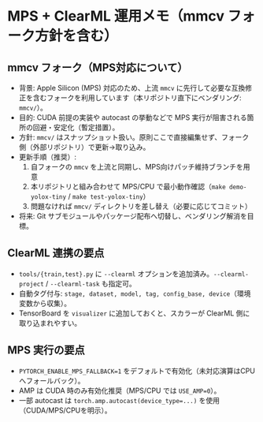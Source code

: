# MPS + ClearML 運用メモ（mmcv フォーク方針を含む）

## mmcv フォーク（MPS対応について）
- 背景: Apple Silicon (MPS) 対応のため、上流 `mmcv` に先行して必要な互換修正を含むフォークを利用しています（本リポジトリ直下にベンダリング: `mmcv/`）。
- 目的: CUDA 前提の実装や autocast の挙動などで MPS 実行が阻害される箇所の回避・安定化（暫定措置）。
- 方針: `mmcv/` はスナップショット扱い。原則ここで直接編集せず、フォーク側（外部リポジトリ）で更新→取り込み。
- 更新手順（推奨）:
  1) 自フォークの `mmcv` を上流と同期し、MPS向けパッチ維持ブランチを用意
  2) 本リポジトリと組み合わせて MPS/CPU で最小動作確認（`make demo-yolox-tiny` / `make test-yolox-tiny`）
  3) 問題なければ `mmcv/` ディレクトリを差し替え（必要に応じてコミット）
- 将来: Git サブモジュールやパッケージ配布へ切替し、ベンダリング解消を目標。

## ClearML 連携の要点
- `tools/{train,test}.py` に `--clearml` オプションを追加済み。`--clearml-project` / `--clearml-task` も指定可。
- 自動タグ付与: `stage, dataset, model, tag, config_base, device`（環境変数から収集）。
- TensorBoard を `visualizer` に追加しておくと、スカラーが ClearML 側に取り込まれやすい。

## MPS 実行の要点
- `PYTORCH_ENABLE_MPS_FALLBACK=1` をデフォルトで有効化（未対応演算はCPUへフォールバック）。
- AMP は CUDA 時のみ有効化推奨（MPS/CPU では `USE_AMP=0`）。
- 一部 autocast は `torch.amp.autocast(device_type=...)` を使用（CUDA/MPS/CPUを明示）。

